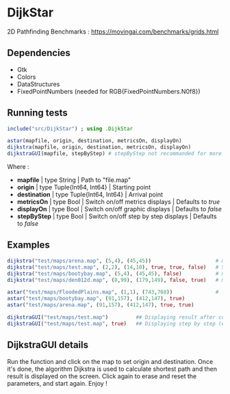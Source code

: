 # DijkStar
2D Pathfinding Benchmarks :
https://movingai.com/benchmarks/grids.html

## Dependencies
- Gtk
- Colors
- DataStructures
- FixedPointNumbers (needed for RGB{FixedPointNumbers.N0f8})

## Running tests
```julia
include("src/DijkStar") ; using .DijkStar

astar(mapfile, origin, destination, metricsOn, displayOn)
dijkstra(mapfile, origin, destination, metricsOn, displayOn)  
dijkstraGUI(mapfile, stepByStep) # stepByStep not recommanded for more than 50x50 maps
```
Where :
- **mapfile**     | type String               | Path to "file.map"
- **origin**      | type Tuple{Int64, Int64}  | Starting point
- **destination** | type Tuple{Int64, Int64}  | Arrival point
- **metricsOn**   | type Bool                 | Switch on/off metrics displays      | Defaults to *true*
- **displayOn**   | type Bool                 | Switch on/off graphic displays      | Defaults to *false*
- **stepByStep**  | type Bool                 | Switch on/off step by step displays | Defaults to *false* 

## Examples 
```julia
dijkstra("test/maps/arena.map", (5,4), (45,45))                     # metricsOn = true & displayOn = false
dijkstra("test/maps/test.map", (2,2), (14,10), true, true, false)   # Same
dijkstra("test/maps/bootybay.map", (5,4), (45,45), false)           # metricsOn = false & displayOn = false
dijkstra("test/maps/den012d.map", (8,99), (179,149), false, true)   # metricsOn = false & displayOn = true

astar("test/maps/FloodedPlains.map", (1,1), (743,768))              # ...
astar("test/maps/bootybay.map", (91,157), (412,147), true)
astar("test/maps/arena.map", (91,157), (412,147), true, true)

dijkstraGUI("test/maps/test.map")         ## Displaying result after computation is complete 
dijkstraGUI("test/maps/test.map", true)   ## Displaying step by step (extremely slow for more than 50x50 maps)
```

## DijkstraGUI details
Run the function and click on the map to set origin and destination. Once it's done, the algorithm Dijkstra is used to calculate shortest path and then result is displayed on the screen. Click again to erase and reset the parameters, and start again. Enjoy !
